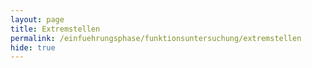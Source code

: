```yaml
---
layout: page
title: Extremstellen
permalink: /einfuehrungsphase/funktionsuntersuchung/extremstellen
hide: true
---
```

